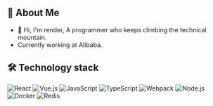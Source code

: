 ## 👀 About Me 
- 👋 Hi, I'm render, A programmer who keeps climbing the technical mountain.
- Currently working at Alibaba.

## 🛠️ Technology stack
![React](https://img.shields.io/badge/React-0a7ea4?logo=react&logoColor=fff&style=flat)
![Vue.js](https://img.shields.io/badge/Vue.js-4FC08D?logo=vuedotjs&logoColor=fff&style=flat)
![JavaScript](https://img.shields.io/badge/JavaScript-fbdb0a?logo=javascript&logoColor=fff&style=flat)
![TypeScript](https://img.shields.io/badge/TypeScript-3279c6?logo=typescript&logoColor=fff&style=flat)
![Webpack](https://img.shields.io/badge/Webpack-76b3cf?logo=webpack&logoColor=blue&style=flat)
![Node.js](https://img.shields.io/badge/Node.js-056e00?logo=nodedotjs&logoColor=ffd357&style=flat)
![Docker](https://img.shields.io/badge/Docker-1d63ed?logo=docker&logoColor=fff&style=flat)
![Redis](https://img.shields.io/badge/Redis-162031?logo=redis&logoColor=red&style=flat)


